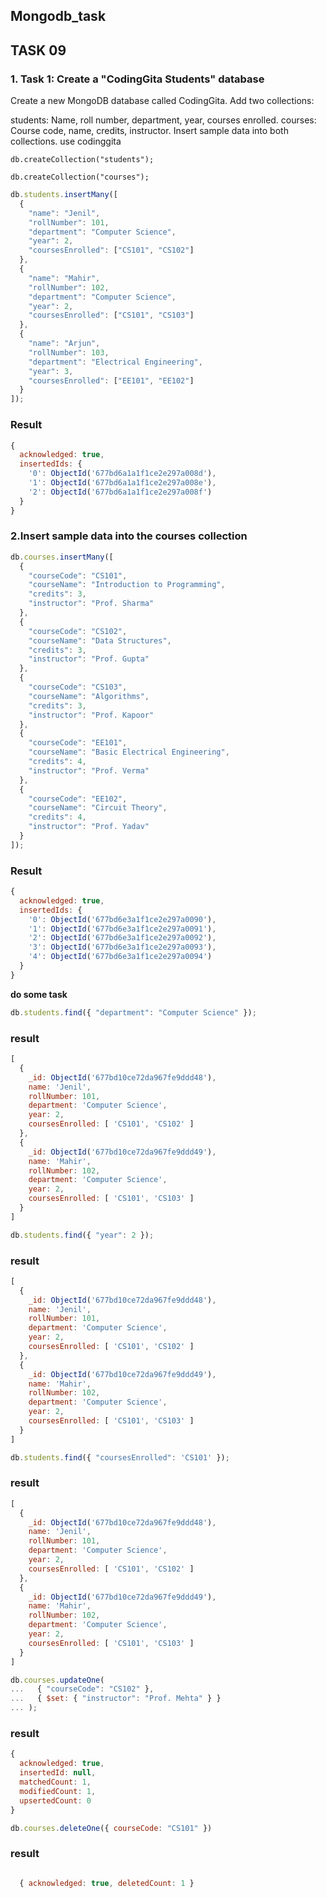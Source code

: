 ## Mongodb_task
## TASK 09
### 1. Task 1: Create a "CodingGita Students" database

Create a new MongoDB database called CodingGita. Add two collections:

students: Name, roll number, department, year, courses enrolled.
courses: Course code, name, credits, instructor.
Insert sample data into both collections.
use codinggita  

```
db.createCollection("students");

db.createCollection("courses");
```
```js
db.students.insertMany([
  { 
    "name": "Jenil",
    "rollNumber": 101,
    "department": "Computer Science",
    "year": 2,
    "coursesEnrolled": ["CS101", "CS102"]
  },
  { 
    "name": "Mahir",
    "rollNumber": 102,
    "department": "Computer Science",
    "year": 2,
    "coursesEnrolled": ["CS101", "CS103"]
  },
  { 
    "name": "Arjun",
    "rollNumber": 103,
    "department": "Electrical Engineering",
    "year": 3,
    "coursesEnrolled": ["EE101", "EE102"]
  }
]);
```




### Result
```js
{
  acknowledged: true,
  insertedIds: {
    '0': ObjectId('677bd6a1a1f1ce2e297a008d'),
    '1': ObjectId('677bd6a1a1f1ce2e297a008e'),
    '2': ObjectId('677bd6a1a1f1ce2e297a008f')
  }
}
```
### 2.Insert sample data into the courses collection

```js
db.courses.insertMany([
  { 
    "courseCode": "CS101", 
    "courseName": "Introduction to Programming", 
    "credits": 3, 
    "instructor": "Prof. Sharma" 
  },
  { 
    "courseCode": "CS102", 
    "courseName": "Data Structures", 
    "credits": 3, 
    "instructor": "Prof. Gupta" 
  },
  { 
    "courseCode": "CS103", 
    "courseName": "Algorithms", 
    "credits": 3, 
    "instructor": "Prof. Kapoor" 
  },
  { 
    "courseCode": "EE101", 
    "courseName": "Basic Electrical Engineering", 
    "credits": 4, 
    "instructor": "Prof. Verma" 
  },
  { 
    "courseCode": "EE102", 
    "courseName": "Circuit Theory", 
    "credits": 4, 
    "instructor": "Prof. Yadav" 
  }
]);
```

### Result
```js
{
  acknowledged: true,
  insertedIds: {
    '0': ObjectId('677bd6e3a1f1ce2e297a0090'),
    '1': ObjectId('677bd6e3a1f1ce2e297a0091'),
    '2': ObjectId('677bd6e3a1f1ce2e297a0092'),
    '3': ObjectId('677bd6e3a1f1ce2e297a0093'),
    '4': ObjectId('677bd6e3a1f1ce2e297a0094')
  }
}
```

**do some task**

```js
db.students.find({ "department": "Computer Science" });
```
### result ###
```js
[
  {
    _id: ObjectId('677bd10ce72da967fe9ddd48'),
    name: 'Jenil',
    rollNumber: 101,
    department: 'Computer Science',
    year: 2,
    coursesEnrolled: [ 'CS101', 'CS102' ]
  },
  {
    _id: ObjectId('677bd10ce72da967fe9ddd49'),
    name: 'Mahir',
    rollNumber: 102,
    department: 'Computer Science',
    year: 2,
    coursesEnrolled: [ 'CS101', 'CS103' ]
  }
]
```


```js
db.students.find({ "year": 2 });
```
### result ###
```js
[
  {
    _id: ObjectId('677bd10ce72da967fe9ddd48'),
    name: 'Jenil',
    rollNumber: 101,
    department: 'Computer Science',
    year: 2,
    coursesEnrolled: [ 'CS101', 'CS102' ]
  },
  {
    _id: ObjectId('677bd10ce72da967fe9ddd49'),
    name: 'Mahir',
    rollNumber: 102,
    department: 'Computer Science',
    year: 2,
    coursesEnrolled: [ 'CS101', 'CS103' ]
  }
]
```

```js
db.students.find({ "coursesEnrolled": 'CS101' });
```
### result ###
```js
[
  {
    _id: ObjectId('677bd10ce72da967fe9ddd48'),
    name: 'Jenil',
    rollNumber: 101,
    department: 'Computer Science',
    year: 2,
    coursesEnrolled: [ 'CS101', 'CS102' ]
  },
  {
    _id: ObjectId('677bd10ce72da967fe9ddd49'),
    name: 'Mahir',
    rollNumber: 102,
    department: 'Computer Science',
    year: 2,
    coursesEnrolled: [ 'CS101', 'CS103' ]
  }
]
```
```js
db.courses.updateOne(
...   { "courseCode": "CS102" },
...   { $set: { "instructor": "Prof. Mehta" } }
... );

```
### result ###
```js
{
  acknowledged: true,
  insertedId: null,
  matchedCount: 1,
  modifiedCount: 1,
  upsertedCount: 0
}
```
```js
db.courses.deleteOne({ courseCode: "CS101" })
```
### result ###
```js

  { acknowledged: true, deletedCount: 1 }

```
